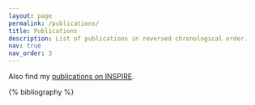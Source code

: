 ```yaml
---
layout: page
permalink: /publications/
title: Publications
description: List of publications in reversed chronological order.
nav: true
nav_order: 3
---
```


Also find my [publications on INSPIRE](https://inspirehep.net/authors/1414160).

<div class="publications">

{% bibliography %}

</div>
